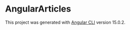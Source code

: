 # AngularArticles

This project was generated with [Angular CLI](https://github.com/angular/angular-cli) version 15.0.2.
